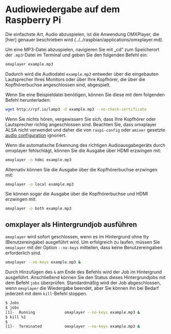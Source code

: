 # Audiowiedergabe auf dem Raspberry Pi

Die einfachste Art, Audio abzuspielen, ist die Anwendung OMXPlayer, die [hier] genauer beschrieben wird (../../raspbian/applications/omxplayer.md).

Um eine MP3-Datei abzuspielen, navigieren Sie mit „cd“ zum Speicherort der `.mp3`-Datei im Terminal und geben Sie den folgenden Befehl ein:

```bash
omxplayer example.mp3
```
    
Dadurch wird die Audiodatei `example.mp3` entweder über die eingebauten Lautsprecher Ihres Monitors oder über Ihre Kopfhörer, die über die Kopfhörerbuchse angeschlossen sind, abgespielt.

Wenn Sie eine Beispieldatei benötigen, können Sie diese mit dem folgenden Befehl herunterladen:

```bash
wget http://rpf.io/lamp3 -O example.mp3 --no-check-certificate
```

Wenn Sie nichts hören, vergewissern Sie sich, dass Ihre Kopfhörer oder Lautsprecher richtig angeschlossen sind. Beachten Sie, dass omxplayer ALSA nicht verwendet und daher die von `raspi-config` oder `amixer` gesetzte [audio configuration](../../configuration/audio-config.md) ignoriert.

Wenn die automatische Erkennung des richtigen Audioausgabegeräts durch omxplayer fehlschlägt, können Sie die Ausgabe über HDMI erzwingen mit:

```bash
omxplayer -o hdmi example.mp3
```

Alternativ können Sie die Ausgabe über die Kopfhörerbuchse erzwingen mit:

```bash
omxplayer -o local example.mp3
```

Sie können sogar die Ausgabe über die Kopfhörerbuchse und HDMI erzwingen mit:

```bash
omxplayer -o both example.mp3
```
## omxplayer als Hintergrundjob ausführen

`omxplayer` wird sofort geschlossen, wenn es im Hintergrund ohne tty (Benutzereingabe) ausgeführt wird. Um erfolgreich zu laufen, müssen Sie `omxplayer` mit der Option `--no-keys` mitteilen, dass keine Benutzereingaben erforderlich sind.

```bash
omxplayer --no-keys example.mp3 &
```

Durch Hinzufügen des `&` am Ende des Befehls wird der Job im Hintergrund ausgeführt. Anschließend können Sie den Status dieses Hintergrundjobs mit dem Befehl `jobs` überprüfen. Standardmäßig wird der Job abgeschlossen, wenn `omxplayer` die Wiedergabe beendet, aber Sie können ihn bei Bedarf jederzeit mit dem `kill`-Befehl stoppen.

```bash
$ Jobs
$ jobs
[1]-  Running             omxplayer --no-keys example.mp3 &
$ kill %1
$
[1]-  Terminated          omxplayer --no-keys example.mp3 &
```